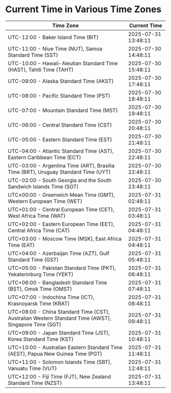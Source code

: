 # Current Time in Various Time Zones

| Time Zone | Current Time |
|-----------|--------------|
| UTC-12:00 - Baker Island Time (BIT) | 2025-07-31 13:48:11 |
| UTC-11:00 - Niue Time (NUT), Samoa Standard Time (SST) | 2025-07-30 14:48:11 |
| UTC-10:00 - Hawaii-Aleutian Standard Time (HAST), Tahiti Time (TAHT) | 2025-07-30 15:48:11 |
| UTC-09:00 - Alaska Standard Time (AKST) | 2025-07-30 17:48:11 |
| UTC-08:00 - Pacific Standard Time (PST) | 2025-07-30 18:48:11 |
| UTC-07:00 - Mountain Standard Time (MST) | 2025-07-30 19:48:11 |
| UTC-06:00 - Central Standard Time (CST) | 2025-07-30 20:48:11 |
| UTC-05:00 - Eastern Standard Time (EST) | 2025-07-30 21:48:11 |
| UTC-04:00 - Atlantic Standard Time (AST), Eastern Caribbean Time (ECT) | 2025-07-30 22:48:11 |
| UTC-03:00 - Argentina Time (ART), Brasília Time (BRT), Uruguay Standard Time (UYT) | 2025-07-30 22:48:11 |
| UTC-02:00 - South Georgia and the South Sandwich Islands Time (SGT) | 2025-07-30 23:48:11 |
| UTC±00:00 - Greenwich Mean Time (GMT), Western European Time (WET) | 2025-07-31 02:48:11 |
| UTC+01:00 - Central European Time (CET), West Africa Time (WAT) | 2025-07-31 03:48:11 |
| UTC+02:00 - Eastern European Time (EET), Central Africa Time (CAT) | 2025-07-31 04:48:11 |
| UTC+03:00 - Moscow Time (MSK), East Africa Time (EAT) | 2025-07-31 04:48:11 |
| UTC+04:00 - Azerbaijan Time (AZT), Gulf Standard Time (GST) | 2025-07-31 05:48:11 |
| UTC+05:00 - Pakistan Standard Time (PKT), Yekaterinburg Time (YEKT) | 2025-07-31 06:48:11 |
| UTC+06:00 - Bangladesh Standard Time (BST), Omsk Time (OMST) | 2025-07-31 07:48:11 |
| UTC+07:00 - Indochina Time (ICT), Krasnoyarsk Time (KRAT) | 2025-07-31 08:48:11 |
| UTC+08:00 - China Standard Time (CST), Australian Western Standard Time (AWST), Singapore Time (SGT) | 2025-07-31 09:48:11 |
| UTC+09:00 - Japan Standard Time (JST), Korea Standard Time (KST) | 2025-07-31 10:48:11 |
| UTC+10:00 - Australian Eastern Standard Time (AEST), Papua New Guinea Time (PGT) | 2025-07-31 11:48:11 |
| UTC+11:00 - Solomon Islands Time (SBT), Vanuatu Time (VUT) | 2025-07-31 12:48:11 |
| UTC+12:00 - Fiji Time (FJT), New Zealand Standard Time (NZST) | 2025-07-31 13:48:11 |
